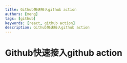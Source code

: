 ```yaml
---
title: Github快速接入github action
authors: [meng]
tags: [github]
keywords: [react, github action]
description: Github快速接入github action
---
```


# Github快速接入github action